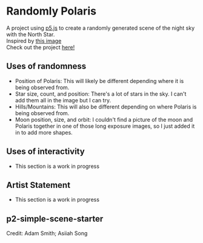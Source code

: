 # Randomly Polaris
A project using [p5.js](https://p5js.org/) to create a randomly generated scene of the night sky with the North Star. <br/>
Inspired by [this image](https://www.science.org/do/10.1126/article.27798/abs/sn-northstar.jpg) <br/>
Check out the project [here!](https://teihek.github.io/CMPM147-P2/)

## Uses of randomness
- Position of Polaris: This will likely be different depending where it is being observed from.
- Star size, count, and position: There's a lot of stars in the sky. I can't add them all in the image but I can try.
- Hills/Mountains: This will also be different depending on where Polaris is being observed from.
- Moon position, size, and orbit: I couldn't find a picture of the moon and Polaris together in one of those long exposure images, so I just added it in to add more shapes.

## Uses of interactivity
- This section is a work in progress

## Artist Statement
- This section is a work in progress

## p2-simple-scene-starter
Credit: Adam Smith; Asiiah Song
